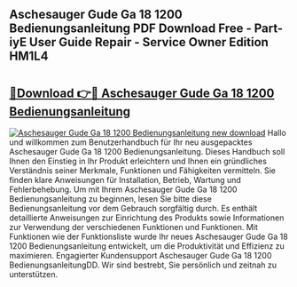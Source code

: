 ## Aschesauger Gude Ga 18 1200 Bedienungsanleitung PDF Download Free - Part-iyE User Guide Repair - Service Owner Edition HM1L4

# <h2><a href="http://df3dc2.blite.top/?on=Aschesauger+Gude+Ga+18+1200+Bedienungsanleitung">🔗Download 👉🔴 Aschesauger Gude Ga 18 1200 Bedienungsanleitung</a></h2>

[![Aschesauger Gude Ga 18 1200 Bedienungsanleitung new download](https://i.imgur.com/lujVjoI.png)](http://df3dc2.blite.top/?on=Aschesauger+Gude+Ga+18+1200+Bedienungsanleitung)
Hallo und willkommen zum Benutzerhandbuch für Ihr neu ausgepacktes Aschesauger Gude Ga 18 1200 Bedienungsanleitung. Dieses Handbuch soll Ihnen den Einstieg in Ihr Produkt erleichtern und Ihnen ein gründliches Verständnis seiner Merkmale, Funktionen und Fähigkeiten vermitteln. Sie finden klare Anweisungen für Installation, Betrieb, Wartung und Fehlerbehebung. Um mit Ihrem Aschesauger Gude Ga 18 1200 Bedienungsanleitung zu beginnen, lesen Sie bitte diese Bedienungsanleitung vor dem Gebrauch sorgfältig durch. Es enthält detaillierte Anweisungen zur Einrichtung des Produkts sowie Informationen zur Verwendung der verschiedenen Funktionen und Funktionen. Mit Funktionen wie der Funktionsliste wurde Ihr neues Aschesauger Gude Ga 18 1200 Bedienungsanleitung entwickelt, um die Produktivität und Effizienz zu maximieren. Engagierter Kundensupport Aschesauger Gude Ga 18 1200 BedienungsanleitungDD. Wir sind bestrebt, Sie persönlich und zeitnah zu unterstützen.
